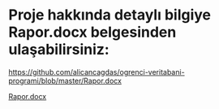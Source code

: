 # Proje hakkında detaylı bilgiye Rapor.docx belgesinden ulaşabilirsiniz:

https://github.com/alicancagdas/ogrenci-veritabani-programi/blob/master/Rapor.docx

[Rapor.docx](https://github.com/alicancagdas/ogrenci-veritabani-programi/files/9692371/Rapor.docx)
